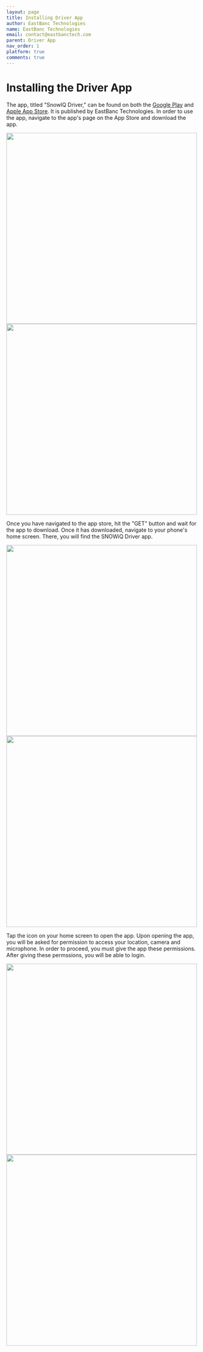 ```yaml
---
layout: page
title: Installing Driver App
author: EastBanc Technologies
name: EastBanc Technologies
email: contact@eastbanctech.com
parent: Driver App
nav_order: 1
platform: true
comments: true
---
```


# Installing the Driver App

The app, titled "SnowIQ Driver," can be found on both the <a href="https://play.google.com/store/apps/details?id=com.eastbanctech.transitiq.snowtrax&hl=en_US&gl=US">Google Play</a> and <a href="https://apps.apple.com/us/app/snowiq-driver/id1336056235">Apple App Store</a>. It is published by EastBanc Technologies. In order to use the app, navigate to the app's page on the App Store and download the app.

<img src="image/driver/app-store-ios.png" class="ios" width="500"/>
<img src="image/driver/app-store-android.png" class="android" width="500"/>

Once you have navigated to the app store, hit the "GET" button and wait for the app to download. Once it has downloaded, navigate to your phone's home screen. There, you will find the SNOWiQ Driver app. 

<img src="image/driver/app-home-screen-ios.png" class="ios" width="500"/>
<img src="image/driver/app-home-screen-android.png" class="android" width="500"/>

Tap the icon on your home screen to open the app. Upon opening the app, you will be asked for permission to access your location, camera and microphone. In order to proceed, you must give the app these permissions. After giving these permssions, you will be able to login.

<img src="image/driver/app-permissions-ios.png" class="ios" width="500"/>
<img src="image/driver/app-permissions-android.png" class="android" width="500"/>
